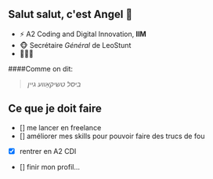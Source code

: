 ## Salut salut, c'est __Angel__ 👋

<!--
**AnrelWsh/AnrelWsh** is a ✨ _special_ ✨ repository because its `README.md` (this file) appears on your GitHub profile.

Here are some ideas to get you started:

- 🔭 I’m currently working on ...
- 🌱 I’m currently learning ...
- 👯 I’m looking to collaborate on ...
- 🤔 I’m looking for help with ...
- 💬 Ask me about ...
- 📫 How to reach me: ...
- 😄 Pronouns: ...
- ⚡ Fun fact: ...
-->

* ⚡ A2 Coding and Digital Innovation, __IIM__
* 🐵 Secrétaire _Général_ de LeoStunt
* 🤔🤔🤔

####Comme on dit:
> _ביסל טשיקאַווע גיין_

Ce que je doit faire
---------------------
- [] me lancer en freelance
- [] améliorer mes skills pour pouvoir faire des trucs de fou
- [x] rentrer en A2 CDI
- [] finir mon profil...

